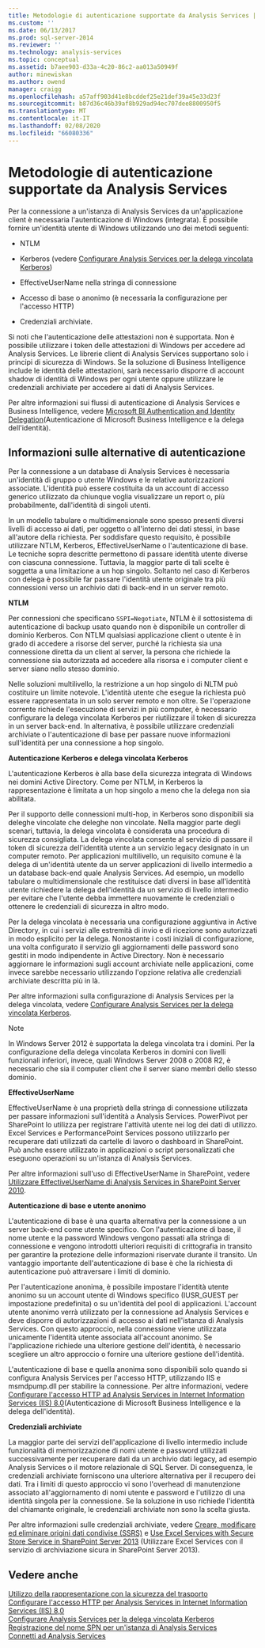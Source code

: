 ```yaml
---
title: Metodologie di autenticazione supportate da Analysis Services | Microsoft Docs
ms.custom: ''
ms.date: 06/13/2017
ms.prod: sql-server-2014
ms.reviewer: ''
ms.technology: analysis-services
ms.topic: conceptual
ms.assetid: b7aee903-d33a-4c20-86c2-aa013a50949f
author: minewiskan
ms.author: owend
manager: craigg
ms.openlocfilehash: a57aff903d41e8bcddef25e21def39a45e33d23f
ms.sourcegitcommit: b87d36c46b39af8b929ad94ec707dee8800950f5
ms.translationtype: MT
ms.contentlocale: it-IT
ms.lasthandoff: 02/08/2020
ms.locfileid: "66080336"
---
```

# <a name="authentication-methodologies-supported-by-analysis-services"></a>Metodologie di autenticazione supportate da Analysis Services
  Per la connessione a un'istanza di Analysis Services da un'applicazione client è necessaria l'autenticazione di Windows (integrata). È possibile fornire un'identità utente di Windows utilizzando uno dei metodi seguenti:  
  
-   NTLM  
  
-   Kerberos (vedere [Configurare Analysis Services per la delega vincolata Kerberos](configure-analysis-services-for-kerberos-constrained-delegation.md))  
  
-   EffectiveUserName nella stringa di connessione  
  
-   Accesso di base o anonimo (è necessaria la configurazione per l'accesso HTTP)  
  
-   Credenziali archiviate.  
  
 Si noti che l'autenticazione delle attestazioni non è supportata. Non è possibile utilizzare i token delle attestazioni di Windows per accedere ad Analysis Services. Le librerie client di Analysis Services supportano solo i principi di sicurezza di Windows. Se la soluzione di Business Intelligence include le identità delle attestazioni, sarà necessario disporre di account shadow di identità di Windows per ogni utente oppure utilizzare le credenziali archiviate per accedere ai dati di Analysis Services.  
  
 Per altre informazioni sui flussi di autenticazione di Analysis Services e Business Intelligence, vedere [Microsoft BI Authentication and Identity Delegation](https://go.microsoft.com/fwlink/?LinkID=286576)(Autenticazione di Microsoft Business Intelligence e la delega dell'identità).  
  
##  <a name="bkmk_auth"></a>Informazioni sulle alternative di autenticazione  
 Per la connessione a un database di Analysis Services è necessaria un'identità di gruppo o utente Windows e le relative autorizzazioni associate. L'identità può essere costituita da un account di accesso generico utilizzato da chiunque voglia visualizzare un report o, più probabilmente, dall'identità di singoli utenti.  
  
 In un modello tabulare o multidimensionale sono spesso presenti diversi livelli di accesso ai dati, per oggetto o all'interno dei dati stessi, in base all'autore della richiesta. Per soddisfare questo requisito, è possibile utilizzare NTLM, Kerberos, EffectiveUserName o l'autenticazione di base. Le tecniche sopra descritte permettono di passare identità utente diverse con ciascuna connessione. Tuttavia, la maggior parte di tali scelte è soggetta a una limitazione a un hop singolo. Soltanto nel caso di Kerberos con delega è possibile far passare l'identità utente originale tra più connessioni verso un archivio dati di back-end in un server remoto.  
  
 **NTLM**  
  
 Per connessioni che specificano `SSPI=Negotiate`, NTLM è il sottosistema di autenticazione di backup usato quando non è disponibile un controller di dominio Kerberos. Con NTLM qualsiasi applicazione client o utente è in grado di accedere a risorse del server, purché la richiesta sia una connessione diretta da un client al server, la persona che richiede la connessione sia autorizzata ad accedere alla risorsa e i computer client e server siano nello stesso dominio.  
  
 Nelle soluzioni multilivello, la restrizione a un hop singolo di NLTM può costituire un limite notevole. L'identità utente che esegue la richiesta può essere rappresentata in un solo server remoto e non oltre. Se l'operazione corrente richiede l'esecuzione di servizi in più computer, è necessario configurare la delega vincolata Kerberos per riutilizzare il token di sicurezza in un server back-end. In alternativa, è possibile utilizzare credenziali archiviate o l'autenticazione di base per passare nuove informazioni sull'identità per una connessione a hop singolo.  
  
 **Autenticazione Kerberos e delega vincolata Kerberos**  
  
 L'autenticazione Kerberos è alla base della sicurezza integrata di Windows nei domini Active Directory. Come per NTLM, in Kerberos la rappresentazione è limitata a un hop singolo a meno che la delega non sia abilitata.  
  
 Per il supporto delle connessioni multi-hop, in Kerberos sono disponibili sia deleghe vincolate che deleghe non vincolate. Nella maggior parte degli scenari, tuttavia, la delega vincolata è considerata una procedura di sicurezza consigliata. La delega vincolata consente al servizio di passare il token di sicurezza dell'identità utente a un servizio legacy designato in un computer remoto. Per applicazioni multilivello, un requisito comune è la delega di un'identità utente da un server applicazioni di livello intermedio a un database back-end quale Analysis Services. Ad esempio, un modello tabulare o multidimensionale che restituisce dati diversi in base all'identità utente richiedere la delega dell'identità da un servizio di livello intermedio per evitare che l'utente debba immettere nuovamente le credenziali o ottenere le credenziali di sicurezza in altro modo.  
  
 Per la delega vincolata è necessaria una configurazione aggiuntiva in Active Directory, in cui i servizi alle estremità di invio e di ricezione sono autorizzati in modo esplicito per la delega. Nonostante i costi iniziali di configurazione, una volta configurato il servizio gli aggiornamenti delle password sono gestiti in modo indipendente in Active Directory. Non è necessario aggiornare le informazioni sugli account archiviate nelle applicazioni, come invece sarebbe necessario utilizzando l'opzione relativa alle credenziali archiviate descritta più in là.  
  
 Per altre informazioni sulla configurazione di Analysis Services per la delega vincolata, vedere [Configurare Analysis Services per la delega vincolata Kerberos](configure-analysis-services-for-kerberos-constrained-delegation.md).  
  
> [!NOTE]  
>  In Windows Server 2012 è supportata la delega vincolata tra i domini. Per la configurazione della delega vincolata Kerberos in domini con livelli funzionali inferiori, invece, quali Windows Server 2008 o 2008 R2, è necessario che sia il computer client che il server siano membri dello stesso dominio.  
  
 **EffectiveUserName**  
  
 EffectiveUserName è una proprietà della stringa di connessione utilizzata per passare informazioni sull'identità a Analysis Services. PowerPivot per SharePoint lo utilizza per registrare l'attività utente nei log dei dati di utilizzo. Excel Services e PerformancePoint Services possono utilizzarlo per recuperare dati utilizzati da cartelle di lavoro o dashboard in SharePoint. Può anche essere utilizzato in applicazioni o script personalizzati che eseguono operazioni su un'istanza di Analysis Services.  
  
 Per altre informazioni sull'uso di EffectiveUserName in SharePoint, vedere [Utilizzare EffectiveUserName di Analysis Services in SharePoint Server 2010](https://go.microsoft.com/fwlink/?LinkId=311905).  
  
 **Autenticazione di base e utente anonimo**  
  
 L'autenticazione di base è una quarta alternativa per la connessione a un server back-end come utente specifico. Con l'autenticazione di base, il nome utente e la password Windows vengono passati alla stringa di connessione e vengono introdotti ulteriori requisiti di crittografia in transito per garantire la protezione delle informazioni riservate durante il transito. Un vantaggio importante dell'autenticazione di base è che la richiesta di autenticazione può attraversare i limiti di dominio.  
  
 Per l'autenticazione anonima, è possibile impostare l'identità utente anonimo su un account utente di Windows specifico (IUSR_GUEST per impostazione predefinita) o su un'identità del pool di applicazioni. L'account utente anonimo verrà utilizzato per la connessione ad Analysis Services e deve disporre di autorizzazioni di accesso ai dati nell'istanza di Analysis Services. Con questo approccio, nella connessione viene utilizzata unicamente l'identità utente associata all'account anonimo. Se l'applicazione richiede una ulteriore gestione dell'identità, è necessario scegliere un altro approccio o fornire una ulteriore gestione dell'identità.  
  
 L'autenticazione di base e quella anonima sono disponibili solo quando si configura Analysis Services per l'accesso HTTP, utilizzando IIS e msmdpump.dll per stabilire la connessione. Per altre informazioni, vedere [Configurare l'accesso HTTP ad Analysis Services in Internet Information Services &#40;IIS&#41; 8.0](configure-http-access-to-analysis-services-on-iis-8-0.md)(Autenticazione di Microsoft Business Intelligence e la delega dell'identità).  
  
 **Credenziali archiviate**  
  
 La maggior parte dei servizi dell'applicazione di livello intermedio include funzionalità di memorizzazione di nomi utente e password utilizzati successivamente per recuperare dati da un archivio dati legacy, ad esempio Analysis Services o il motore relazionale di SQL Server. Di conseguenza, le credenziali archiviate forniscono una ulteriore alternativa per il recupero dei dati. Tra i limiti di questo approccio vi sono l'overhead di manutenzione associato all'aggiornamento di nomi utente e password e l'utilizzo di una identità singola per la connessione. Se la soluzione in uso richiede l'identità del chiamante originale, le credenziali archiviate non sono la scelta giusta.  
  
 Per altre informazioni sulle credenziali archiviate, vedere [Creare, modificare ed eliminare origini dati condivise &#40;SSRS&#41;](../../reporting-services/report-data/create-modify-and-delete-shared-data-sources-ssrs.md) e [Use Excel Services with Secure Store Service in SharePoint Server 2013](https://go.microsoft.com/fwlink/?LinkID=309869) (Utilizzare Excel Services con il servizio di archiviazione sicura in SharePoint Server 2013).  
  
## <a name="see-also"></a>Vedere anche  
 [Utilizzo della rappresentazione con la sicurezza del trasporto](https://go.microsoft.com/fwlink/?LinkId=311727)   
 [Configurare l'accesso HTTP per Analysis Services in Internet Information Services &#40;IIS&#41; 8,0](configure-http-access-to-analysis-services-on-iis-8-0.md)   
 [Configurare Analysis Services per la delega vincolata Kerberos](configure-analysis-services-for-kerberos-constrained-delegation.md)   
 [Registrazione del nome SPN per un'istanza di Analysis Services](spn-registration-for-an-analysis-services-instance.md)   
 [Connetti ad Analysis Services](connect-to-analysis-services.md)  
  
  
